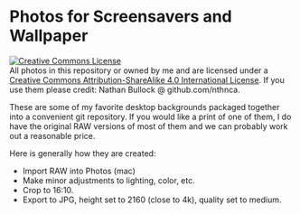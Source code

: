 # Photos for Screensavers and Wallpaper

<a rel="license" href="http://creativecommons.org/licenses/by-sa/4.0/"><img alt="Creative Commons License" style="border-width:0" src="https://i.creativecommons.org/l/by-sa/4.0/88x31.png" /></a><br />All photos in this repository or owned by me and are licensed under a <a rel="license" href="http://creativecommons.org/licenses/by-sa/4.0/">Creative Commons Attribution-ShareAlike 4.0 International License</a>. If you use them please credit: Nathan Bullock @ github.com/nthnca.

These are some of my favorite desktop backgrounds packaged together into a convenient git repository. If you would like a print of one of them, I do have the original RAW versions of most of them and we can probably work out a reasonable price.

Here is generally how they are created:

- Import RAW into Photos (mac)
- Make minor adjustments to lighting, color, etc.
- Crop to 16:10.
- Export to JPG, height set to 2160 (close to 4k), quality set to medium.
